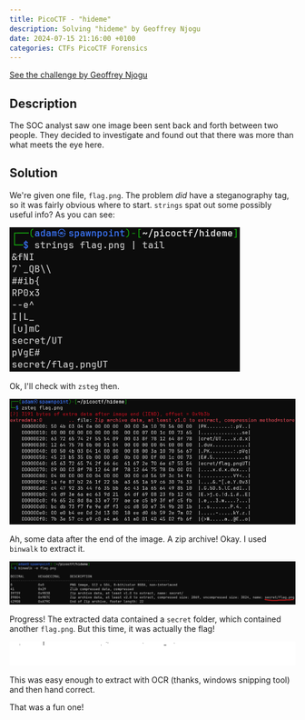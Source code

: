 ```yaml
---
title: PicoCTF - "hideme"
description: Solving "hideme" by Geoffrey Njogu
date: 2024-07-15 21:16:00 +0100
categories: CTFs PicoCTF Forensics
---
```


[See the challenge by Geoffrey Njogu](https://play.picoctf.org/practice/challenge/350)

## Description
The SOC analyst saw one image been sent back and forth between two people. They decided to investigate and found out that there was more than what meets the eye here.

## Solution
We're given one file, `flag.png`. The problem *did* have a steganography tag, so it was fairly obvious where to start. `strings` spat out some possibly useful info? As you can see:

![strings result](/assets/img/picoctf-hideme1.png)

Ok, I'll check with `zsteg` then.

![zsteg result](/assets/img/picoctf-hideme2.png)

Ah, some data after the end of the image. A zip archive! Okay. I used `binwalk` to extract it.

![binwalk extract](/assets/img/picoctf-hideme3.png)

Progress! The extracted data contained a `secret` folder, which contained another `flag.png`. But this time, it was actually the flag!

![flag in the secret image](/assets/img/picoctf-hideme4.png)

This was easy enough to extract with OCR (thanks, windows snipping tool) and then hand correct.

That was a fun one!